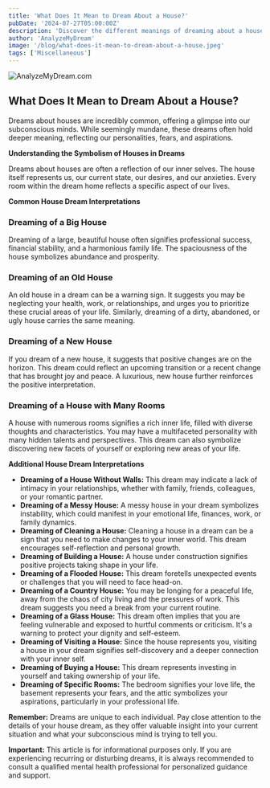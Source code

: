 ```yaml
---
title: 'What Does It Mean to Dream About a House?'
pubDate: '2024-07-27T05:00:00Z'
description: 'Discover the different meanings of dreaming about a house, from large and new houses to old houses with many rooms, and how to interpret these dreams.'
author: 'AnalyzeMyDream'
image: '/blog/what-does-it-mean-to-dream-about-a-house.jpeg'
tags: ['Miscellaneous']
---
```


![AnalyzeMyDream.com](/blog/what-does-it-mean-to-dream-about-a-house.jpeg)

## What Does It Mean to Dream About a House?

Dreams about houses are incredibly common, offering a glimpse into our subconscious minds.  While seemingly mundane, these dreams often hold deeper meaning, reflecting our personalities, fears, and aspirations. 

**Understanding the Symbolism of Houses in Dreams**

Dreams about houses are often a reflection of our inner selves.  The house itself represents us, our current state, our desires, and our anxieties.  Every room within the dream home reflects a specific aspect of our lives.

**Common House Dream Interpretations**

### Dreaming of a Big House

Dreaming of a large, beautiful house often signifies professional success, financial stability, and a harmonious family life. The spaciousness of the house symbolizes abundance and prosperity.

### Dreaming of an Old House

An old house in a dream can be a warning sign. It suggests you may be neglecting your health, work, or relationships, and urges you to prioritize these crucial areas of your life.  Similarly, dreaming of a dirty, abandoned, or ugly house carries the same meaning.

### Dreaming of a New House

If you dream of a new house, it suggests that positive changes are on the horizon. This dream could reflect an upcoming transition or a recent change that has brought joy and peace. A luxurious, new house further reinforces the positive interpretation. 

### Dreaming of a House with Many Rooms

A house with numerous rooms signifies a rich inner life, filled with diverse thoughts and characteristics.  You may have a multifaceted personality with many hidden talents and perspectives.  This dream can also symbolize discovering new facets of yourself or exploring new areas of your life.

**Additional House Dream Interpretations**

- **Dreaming of a House Without Walls:** This dream may indicate a lack of intimacy in your relationships, whether with family, friends, colleagues, or your romantic partner.
- **Dreaming of a Messy House:** A messy house in your dream symbolizes instability, which could manifest in your emotional life, finances, work, or family dynamics.
- **Dreaming of Cleaning a House:** Cleaning a house in a dream can be a sign that you need to make changes to your inner world. This dream encourages self-reflection and personal growth.
- **Dreaming of Building a House:** A house under construction signifies positive projects taking shape in your life. 
- **Dreaming of a Flooded House:** This dream foretells unexpected events or challenges that you will need to face head-on.
- **Dreaming of a Country House:** You may be longing for a peaceful life, away from the chaos of city living and the pressures of work. This dream suggests you need a break from your current routine.
- **Dreaming of a Glass House:** This dream often implies that you are feeling vulnerable and exposed to hurtful comments or criticism.  It's a warning to protect your dignity and self-esteem.
- **Dreaming of Visiting a House:** Since the house represents you, visiting a house in your dream signifies self-discovery and a deeper connection with your inner self.
- **Dreaming of Buying a House:** This dream represents investing in yourself and taking ownership of your life.
- **Dreaming of Specific Rooms:**  The bedroom signifies your love life, the basement represents your fears, and the attic symbolizes your aspirations, particularly in your professional life.

**Remember:** Dreams are unique to each individual. Pay close attention to the details of your house dream, as they offer valuable insight into your current situation and what your subconscious mind is trying to tell you. 

**Important:** This article is for informational purposes only. If you are experiencing recurring or disturbing dreams, it is always recommended to consult a qualified mental health professional for personalized guidance and support.